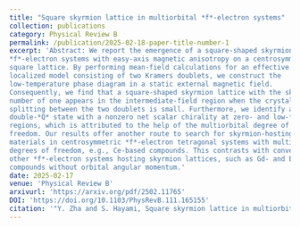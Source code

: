 ```yaml
---
title: "Square skyrmion lattice in multiorbital *f*-electron systems"
collection: publications
category: Physical Review B
permalink: /publication/2025-02-18-paper-title-number-1
excerpt: 'Abstract: We report the emergence of a square-shaped skyrmion lattice in multiorbital
*f*-electron systems with easy-axis magnetic anisotropy on a centrosymmetric
square lattice. By performing mean-field calculations for an effective
localized model consisting of two Kramers doublets, we construct the
low-temperature phase diagram in a static external magnetic field.
Consequently, we find that a square-shaped skyrmion lattice with the skyrmion
number of one appears in the intermediate-field region when the crystal field
splitting between the two doublets is small. Furthermore, we identify another
double-*Q* state with a nonzero net scalar chirality at zero- and low-field
regions, which is attributed to the help of the multiorbital degree of
freedom. Our results offer another route to search for skyrmion-hosting
materials in centrosymmetric *f*-electron tetragonal systems with multiorbital
degrees of freedom, e.g., Ce-based compounds. This contrasts with conventional
other *f*-electron systems hosting skyrmion lattices, such as Gd- and Eu-based
compounds without orbital angular momentum.'
date: 2025-02-17
venue: 'Physical Review B'
arxivurl: 'https://arxiv.org/pdf/2502.11765'
DOI: 'https://doi.org/10.1103/PhysRevB.111.165155'
citation: '"Y. Zha and S. Hayami, Square skyrmion lattice in multiorbital $f$-electron systems, Phys. Rev. B **111**, 165155 (2025)."'
---
```

